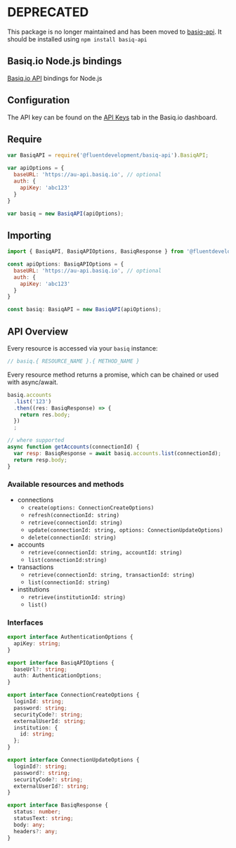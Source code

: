 # DEPRECATED

This package is no longer maintained and has been moved to [basiq-api][npmPackage]. It should be installed using `npm install basiq-api`

[npmPackage]: npmjs.com/package/basiq-api

## Basiq.io Node.js bindings

[Basiq.io API][bio-api] bindings for Node.js

[bio-api]: https://basiq.io/api/

## Configuration

The API key can be found on the [API Keys][dashboard] tab in the Basiq.io dashboard.

[dashboard]: https://dashboard.basiq.io/

## Require

```javascript
var BasiqAPI = require('@fluentdevelopment/basiq-api').BasiqAPI;

var apiOptions = {
  baseURL: 'https://au-api.basiq.io', // optional
  auth: {
    apiKey: 'abc123'
  }
}

var basiq = new BasiqAPI(apiOptions);
```

## Importing

```javascript
import { BasiqAPI, BasiqAPIOptions, BasiqResponse } from '@fluentdevelopment/basiq-api';

const apiOptions: BasiqAPIOptions = {
  baseURL: 'https://au-api.basiq.io', // optional
  auth: {
    apiKey: 'abc123'
  }
}

const basiq: BasiqAPI = new BasiqAPI(apiOptions);
```

## API Overview

Every resource is accessed via your `basiq` instance:

```javascript
// basiq.{ RESOURCE_NAME }.{ METHOD_NAME }
```

Every resource method returns a promise, which can be chained or used with async/await.

```javascript
basiq.accounts
  .list('123')
  .then((res: BasiqResponse) => {
    return res.body;
  })
  ;

// where supported
async function getAccounts(connectionId) {
  var resp: BasiqResponse = await basiq.accounts.list(connectionId);
  return resp.body;
}
```

### Available resources and methods

* connections
    * `create(options: ConnectionCreateOptions)`
    * `refresh(connectionId: string)`
    * `retrieve(connectionId: string)`
    * `update(connectionId: string, options: ConnectionUpdateOptions)`
    * `delete(connectionId: string)`
* accounts
    * `retrieve(connectionId: string, accountId: string)`
    * `list(connectionId:string)`
* transactions
    * `retrieve(connectionId: string, transactionId: string)`
    * `list(connectionId: string)`
* institutions
    * `retrieve(institutionId: string)`
    * `list()`

### Interfaces

```typescript
export interface AuthenticationOptions {
  apiKey: string;
}

export interface BasiqAPIOptions {
  baseUrl?: string;
  auth: AuthenticationOptions;
}

export interface ConnectionCreateOptions {
  loginId: string;
  password: string;
  securityCode?: string;
  externalUserId: string;
  institution: {
    id: string;
  };
}

export interface ConnectionUpdateOptions {
  loginId?: string;
  password?: string;
  securityCode?: string;
  externalUserId?: string;
}

export interface BasiqResponse {
  status: number;
  statusText: string;
  body: any;
  headers?: any;
}
```